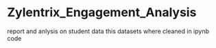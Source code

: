 # Zylentrix_Engagement_Analysis 
report and anlysis on student data
this datasets where cleaned in ipynb code
